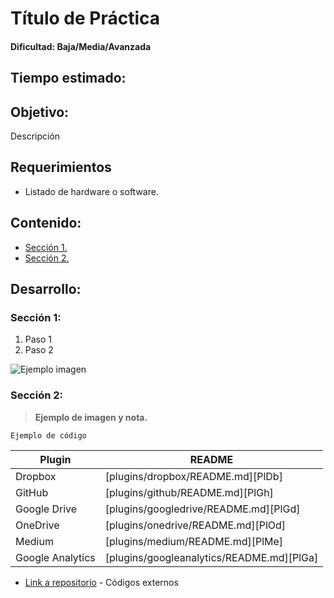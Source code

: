 # Título de Práctica

#### Dificultad: Baja/Media/Avanzada

## Tiempo estimado: 

## Objetivo:

Descripción

## Requerimientos

- Listado de hardware o software.


## Contenido:

- [Sección 1.](#sección-1)
- [Sección 2.](#sección-2)

## Desarrollo:

### Sección 1:
 
 1. Paso 1
 2. Paso 2

![Ejemplo imagen](https://blog.nivel4.com/wp-content/uploads/2020/04/slideshow-1.png)

### Sección 2:

>**Ejemplo de imagen y nota.**

    Ejemplo de código

| Plugin | README |
| ------ | ------ |
| Dropbox | [plugins/dropbox/README.md][PlDb] |
| GitHub | [plugins/github/README.md][PlGh] |
| Google Drive | [plugins/googledrive/README.md][PlGd] |
| OneDrive | [plugins/onedrive/README.md][PlOd] |
| Medium | [plugins/medium/README.md][PlMe] |
| Google Analytics | [plugins/googleanalytics/README.md][PlGa] |

* [Link a repositorio](https://breakdance.github.io/breakdance/) - Códigos externos



